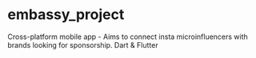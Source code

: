 # embassy_project
Cross-platform mobile app - Aims to connect insta microinfluencers with brands looking for sponsorship. Dart &amp; Flutter
